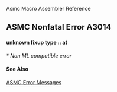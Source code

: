 Asmc Macro Assembler Reference

## ASMC Nonfatal Error A3014

#### unknown fixup type :: at

_* Non ML compatible error_

#### See Also

[ASMC Error Messages](readme.md)